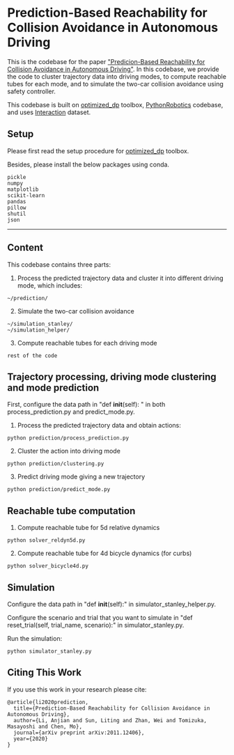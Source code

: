 Prediction-Based Reachability for Collision Avoidance in Autonomous Driving
==========

This is the codebase for the paper ["Predicion-Based Reachability for Collision Avoidance in Autonomous Driving"](https://arxiv.org/abs/2011.12406). In this codebase, we provide the code to cluster trajectory data into driving modes, to compute reachable tubes for each mode, and to simulate the two-car collision avoidance using safety controller.

This codebase is built on [optimized_dp](https://github.com/SFU-MARS/optimized_dp) toolbox, [PythonRobotics](https://github.com/AtsushiSakai/PythonRobotics) codebase, and uses [Interaction](http://interaction-dataset.com/) dataset.

## Setup

Please first read the setup procedure for [optimized_dp](https://github.com/SFU-MARS/optimized_dp) toolbox.

Besides, please install the below packages using conda.

```
pickle
numpy
matplotlib
scikit-learn
pandas
pillow
shutil
json
```
****
## Content

This codebase contains three parts: 

1. Process the predicted trajectory data and cluster it into different driving mode, which includes:
```
~/prediction/

```

2. Simulate the two-car collision avoidance
```
~/simulation_stanley/
~/simulation_helper/
```

3. Compute reachable tubes for each driving mode
```
rest of the code
```

## Trajectory processing, driving mode clustering and mode prediction

First, configure the data path in "def __init__(self): " in both process_prediction.py and predict_mode.py.

1. Process the predicted trajectory data and obtain actions:
```
python prediction/process_prediction.py

```

2. Cluster the action into driving mode
```
python prediction/clustering.py

```

3. Predict driving mode giving a new trajectory
```
python prediction/predict_mode.py

```

## Reachable tube computation

1. Compute reachable tube for 5d relative dynamics
```
python solver_reldyn5d.py

```

2. Compute reachable tube for 4d bicycle dynamics (for curbs)
```
python solver_bicycle4d.py

```

## Simulation

Configure the data path in "def __init__(self):" in simulator_stanley_helper.py.

Configure the scenario and trial that you want to simulate in "def reset_trial(self, trial_name, scenario):" in simulator_stanley.py.

Run the simulation:
```
python simulator_stanley.py

```

## Citing This Work
If you use this work in your research please cite:
```
@article{li2020prediction,
  title={Prediction-Based Reachability for Collision Avoidance in Autonomous Driving},
  author={Li, Anjian and Sun, Liting and Zhan, Wei and Tomizuka, Masayoshi and Chen, Mo},
  journal={arXiv preprint arXiv:2011.12406},
  year={2020}
}
```
